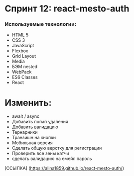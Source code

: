 # Спринт 12: react-mesto-auth

### Используемые технологии:
* HTML 5
* CSS 3
* JavaScript
* Flexbox
* Grid Layout
* Media
* БЭМ nested
* WebPack
* ES6 Classes
* React

# Изменить:
* await / async
* Добавить попап удаления
* Добавить валидацию
* Тернарники
* Транзишн на кнопки
* Мобильная версия
* Сделать общую верстку для регистрации
* Проверить все зены катчи
* сделать валидацию на емейл пароль

[ССЫЛКА] (https://alina1859.github.io/react-mesto-auth/)
